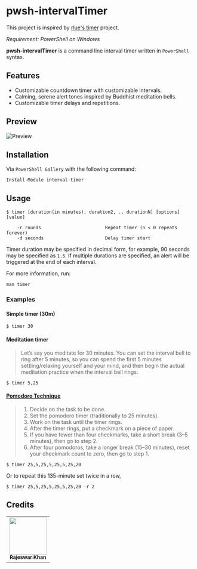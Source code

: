 # pwsh-intervalTimer

This project is inspired by [rlue's timer](https://github.com/rlue/timer) project.

_Requirement: PowerShell on Windows_

**pwsh-intervalTimer** is a command line interval timer written in `PowerShell` syntax.

## Features

* Customizable countdown timer with customizable intervals.
* Calming, serene alert tones inspired by Buddhist meditation bells.
* Customizable timer delays and repetitions.

## Preview

![Preview](https://drive.google.com/uc?id=1ofldY5RFdYPQq8KmutsSW8TGoWZVlRdp)

## Installation

Via `PowerShell Gallery` with the following command:
   
   ```pwsh
   Install-Module interval-timer
   ```

## Usage

```
$ timer [duration(in minutes), duration2, .. durationN] [options] [value]

    -r rounds                        Repeat timer (n < 0 repeats forever)
    -d seconds                       Delay timer start
```

Timer duration may be specified in decimal form, for example, 90 seconds may be specified as `1.5`.
If multiple durations are specified, an alert will be triggered at the end of each interval.

For more information, run:

```pwsh
man timer
```

### Examples

#### Simple timer (30m)

    $ timer 30

#### Meditation timer

> Let’s say you meditate for 30 minutes. You can set the interval bell to ring
> after 5 minutes, so you can spend the first 5 minutes settling/relaxing
> yourself and your mind, and then begin the actual meditation practice when
> the interval bell rings.  

    $ timer 5,25

#### [Pomodoro Technique](https://todoist.com/productivity-methods/pomodoro-technique)

> 1. Decide on the task to be done.
> 2. Set the pomodoro timer (traditionally to 25 minutes).
> 3. Work on the task until the timer rings.
> 4. After the timer rings, put a checkmark on a piece of paper.
> 5. If you have fewer than four checkmarks, take a short break (3–5 minutes), then go to step 2.
> 6. After four pomodoros, take a longer break (15–30 minutes), reset your checkmark count to zero, then go to step 1.

    $ timer 25,5,25,5,25,5,25,20

Or to repeat this 135-minute set twice in a row,

    $ timer 25,5,25,5,25,5,25,20 -r 2
    
## Credits

<table>
  <tr>
    <td align="center"><a href="https://www.linkedin.com/in/rajeswarkhan/" target="_blank"><img src="https://media-exp1.licdn.com/dms/image/C4D03AQHgpVP7ohT_ZQ/profile-displayphoto-shrink_400_400/0/1516901471017?e=1659571200&v=beta&t=Ksn0EbeQUQcEf4goaH7cfmhrk9qW3yARCtExx0psTVI" width="100px;" alt=""/><br /><sub><b>Rajeswar Khan</b></sub></a><br /></td>
  </tr>
</table>
